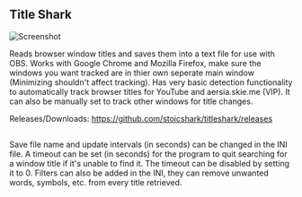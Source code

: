 ## Title Shark
![Screenshot](https://i.imgur.com/tB61lWr.png)

Reads browser window titles and saves them into a text file for use with OBS. Works with Google Chrome and Mozilla Firefox, make sure the windows you want tracked are in thier own seperate main window (Minimizing shouldn't affect tracking). Has very basic detection functionality to automatically track browser titles for YouTube and aersia.skie.me (VIP). It can also be manually set to track other windows for title changes.

Releases/Downloads: https://github.com/stoicshark/titleshark/releases

##

Save file name and update intervals (in seconds) can be changed in the INI file. A timeout can be set (in seconds) for the program to quit searching for a window title if it's unable to find it. The timeout can be disabled by setting it to 0. Filters can also be added in the INI, they can remove unwanted words, symbols, etc. from every title retrieved.
